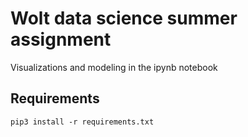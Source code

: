 # Wolt data science summer assignment

Visualizations and modeling in the ipynb notebook

## Requirements

```pip3 install -r requirements.txt```

